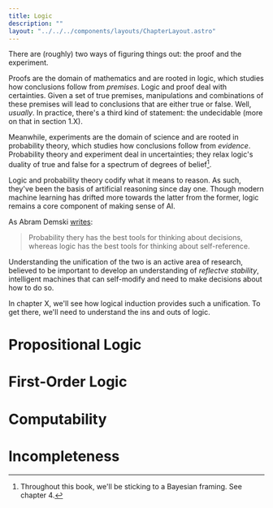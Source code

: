 ```yaml
---
title: Logic
description: ""
layout: "../../../components/layouts/ChapterLayout.astro"
---
```


There are (roughly) two ways of figuring things out: the proof and the experiment. 

Proofs are the domain of mathematics and are rooted in logic, which studies how conclusions follow from *premises*. Logic and proof deal with certainties. Given a set of true premises, manipulations and combinations of these premises will lead to conclusions that are either true or false. Well, *usually*. In practice, there's a third kind of statement: the undecidable (more on that in section 1.X). 

Meanwhile, experiments are the domain of science and are rooted in probability theory, which studies how conclusions follow from *evidence*. Probability theory and experiment deal in uncertainties; they relax logic's duality of true and false for a spectrum of degrees of belief[^1]. 

[^1]: Throughout this book, we'll be sticking to a Bayesian framing. See chapter 4.

Logic and probability theory codify what it means to reason. As such, they've been the basis of artificial reasoning since day one. Though modern machine learning has drifted more towards the latter from the former, logic remains a core component of making sense of AI.

As Abram Demski [writes](https://www.lesswrong.com/posts/CvKnhXTu9BPcdKE4W/an-untrollable-mathematician-illustrated):

> Probability thery has the best tools for thinking about decisions, whereas logic has the best tools for thinking about self-reference.

Understanding the unification of the two is an active area of research, believed to be important to develop an understanding of *reflectve stability*, intelligent machines that can self-modify and need to make decisions about how to do so. 

In chapter X, we'll see how logical induction provides such a unification. To get there, we'll need to understand the ins and outs of logic.

# Propositional Logic



# First-Order Logic



# Computability



# Incompleteness